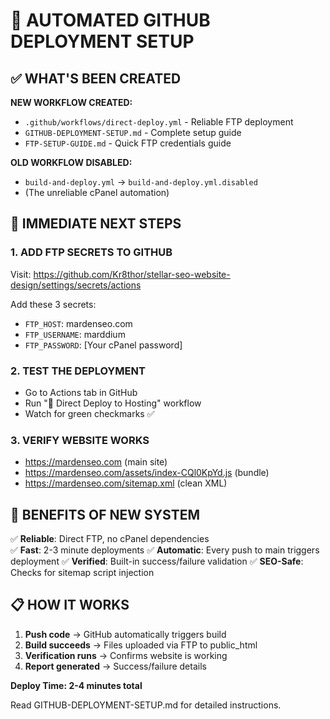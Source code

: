 🚀 AUTOMATED GITHUB DEPLOYMENT SETUP
====================================

## ✅ WHAT'S BEEN CREATED

**NEW WORKFLOW CREATED:**
- `.github/workflows/direct-deploy.yml` - Reliable FTP deployment
- `GITHUB-DEPLOYMENT-SETUP.md` - Complete setup guide  
- `FTP-SETUP-GUIDE.md` - Quick FTP credentials guide

**OLD WORKFLOW DISABLED:**
- `build-and-deploy.yml` → `build-and-deploy.yml.disabled`
- (The unreliable cPanel automation)

## 🎯 IMMEDIATE NEXT STEPS

### 1. ADD FTP SECRETS TO GITHUB
Visit: https://github.com/Kr8thor/stellar-seo-website-design/settings/secrets/actions

Add these 3 secrets:
- `FTP_HOST`: mardenseo.com
- `FTP_USERNAME`: marddium  
- `FTP_PASSWORD`: [Your cPanel password]

### 2. TEST THE DEPLOYMENT
- Go to Actions tab in GitHub
- Run "🚀 Direct Deploy to Hosting" workflow
- Watch for green checkmarks ✅

### 3. VERIFY WEBSITE WORKS
- https://mardenseo.com (main site)
- https://mardenseo.com/assets/index-CQl0KpYd.js (bundle)
- https://mardenseo.com/sitemap.xml (clean XML)

## 🎉 BENEFITS OF NEW SYSTEM

✅ **Reliable**: Direct FTP, no cPanel dependencies  
✅ **Fast**: 2-3 minute deployments
✅ **Automatic**: Every push to main triggers deployment
✅ **Verified**: Built-in success/failure validation
✅ **SEO-Safe**: Checks for sitemap script injection

## 📋 HOW IT WORKS

1. **Push code** → GitHub automatically triggers build
2. **Build succeeds** → Files uploaded via FTP to public_html  
3. **Verification runs** → Confirms website is working
4. **Report generated** → Success/failure details

**Deploy Time: 2-4 minutes total**

Read GITHUB-DEPLOYMENT-SETUP.md for detailed instructions.
